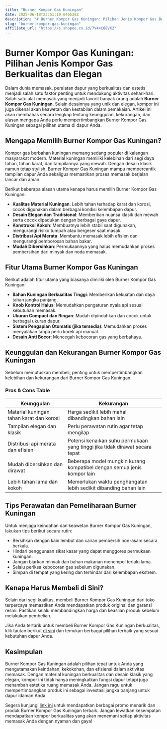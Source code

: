 ```yaml
---
title: "Burner Kompor Gas Kuningan"
date: 2025-06-18T23:51:19.046538Z
description: "# Burner Kompor Gas Kuningan: Pilihan Jenis Kompor Gas Berkualitas dan Elegan..."
slug: "burner-kompor-gas-kuningan"
affiliate_url: "https://s.shopee.co.id/7V44C68VX2"
---
```

# Burner Kompor Gas Kuningan: Pilihan Jenis Kompor Gas Berkualitas dan Elegan

Dalam dunia memasak, peralatan dapur yang berkualitas dan estetis menjadi salah satu faktor penting untuk mendukung aktivitas sehari-hari. Salah satu alat memasak yang menjadi favorit banyak orang adalah **Burner Kompor Gas Kuningan**. Selain desainnya yang unik dan elegan, kompor ini juga dikenal akan keawetan dan kestabilan dalam pemakaian. Artikel ini akan membahas secara lengkap tentang keunggulan, kekurangan, dan alasan mengapa Anda perlu mempertimbangkan Burner Kompor Gas Kuningan sebagai pilihan utama di dapur Anda.

## Mengapa Memilih Burner Kompor Gas Kuningan?

Kompor gas berbahan kuningan memang sedang populer di kalangan masyarakat modern. Material kuningan memiliki kelebihan dari segi daya tahan, tahan karat, dan tampilannya yang mewah. Dengan desain klasik namun tetap stylish, Burner Kompor Gas Kuningan mampu mempercantik tampilan dapur Anda sekaligus memastikan proses memasak berjalan lancar dan aman.

Berikut beberapa alasan utama kenapa harus memilih Burner Kompor Gas Kuningan:

- **Kualitas Material Kuningan**: Lebih tahan terhadap karat dan korosi, cocok digunakan dalam berbagai kondisi kelembapan dapur.
- **Desain Elegan dan Tradisional**: Memberikan nuansa klasik dan mewah serta cocok dipadukan dengan berbagai gaya dapur.
- **Konstruksi Kokoh**: Membuatnya lebih stabil saat digunakan, mengurangi risiko tumpah atau bergeser saat masak.
- **Distribusi Api Merata**: Membantu memasak lebih efisien dan mengurangi pemborosan bahan bakar.
- **Mudah Dibersihkan**: Permukaannya yang halus memudahkan proses pembersihan dari minyak dan noda memasak.

## Fitur Utama Burner Kompor Gas Kuningan

Berikut adalah fitur utama yang biasanya dimiliki oleh Burner Kompor Gas Kuningan:

- **Bahan Kuningan Berkualitas Tinggi**: Memberikan kekuatan dan daya tahan jangka panjang.
- **Knob Kontrol Halus**: Memudahkan pengaturan nyala api sesuai kebutuhan memasak.
- **Ukuran Compact dan Ringan**: Mudah dipindahkan dan cocok untuk berbagai ukuran dapur.
- **Sistem Pengapian Otomatis (jika tersedia)**: Memudahkan proses menyalakan tanpa perlu korek api manual.
- **Desain Anti Bocor**: Mencegah kebocoran gas yang berbahaya.

## Keunggulan dan Kekurangan Burner Kompor Gas Kuningan

Sebelum memutuskan membeli, penting untuk mempertimbangkan kelebihan dan kekurangan dari Burner Kompor Gas Kuningan.

### Pros & Cons Table

| Keunggulan                                           | Kekurangan                                            |
|------------------------------------------------------|--------------------------------------------------------|
| Material kuningan tahan karat dan korosi           | Harga sedikit lebih mahal dibandingkan bahan lain   |
| Tampilan elegan dan klasik                          | Perlu perawatan rutin agar tetap mengilap          |
| Distribusi api merata dan efisien                   | Potensi kenaikan suhu permukaan yang tinggi jika tidak dirawat secara tepat |
| Mudah dibersihkan dan dirawat                     | Beberapa model mungkin kurang kompatibel dengan semua jenis kompor lain |
| Lebih tahan lama dan kokoh                         | Memerlukan waktu penghangatan lebih sedikit dibanding bahan lain |

## Tips Perawatan dan Pemeliharaan Burner Kuningan

Untuk menjaga keindahan dan keawetan Burner Kompor Gas Kuningan, lakukan tips berikut secara rutin:

- Bersihkan dengan kain lembut dan cairan pembersih non-asam secara berkala.
- Hindari penggunaan sikat kasar yang dapat menggores permukaan kuningan.
- Jangan biarkan minyak dan bahan makanan menempel terlalu lama.
- Selalu periksa kebocoran gas sebelum digunakan.
- Simpan di tempat yang kering dan terhindar dari kelembapan ekstrem.

## Kenapa Harus Membeli di Sini?

Selain dari segi kualitas, membeli Burner Kompor Gas Kuningan dari toko terpercaya memastikan Anda mendapatkan produk original dan garansi resmi. Pastikan selalu membandingkan harga dan keaslian produk sebelum melakukan pembelian.

Jika Anda tertarik untuk membeli Burner Kompor Gas Kuningan berkualitas, klik tautan berikut [di sini](https://s.shopee.co.id/7V44C68VX2) dan temukan berbagai pilihan terbaik yang sesuai kebutuhan dapur Anda.

## Kesimpulan

Burner Kompor Gas Kuningan adalah pilihan tepat untuk Anda yang mengutamakan keindahan, kekokohan, dan efisiensi dalam aktivitas memasak. Dengan material kuningan berkualitas dan desain klasik yang elegan, kompor ini tidak hanya meningkatkan fungsi dapur tetapi juga menambah estetika ruang memasak Anda. Jangan ragu untuk mempertimbangkan produk ini sebagai investasi jangka panjang untuk dapur idaman Anda.

Segera kunjungi [link ini](https://s.shopee.co.id/7V44C68VX2) untuk mendapatkan berbagai promo menarik dan produk Burner Kompor Gas Kuningan terbaik. Jangan lewatkan kesempatan mendapatkan kompor berkualitas yang akan menemani setiap aktivitas memasak Anda dengan nyaman dan gaya!